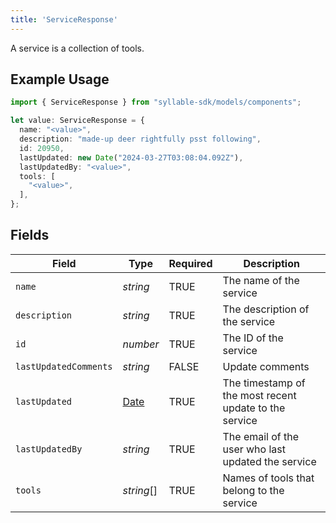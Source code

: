 ```yaml
---
title: 'ServiceResponse'
---
```


A service is a collection of tools.

## Example Usage

```typescript
import { ServiceResponse } from "syllable-sdk/models/components";

let value: ServiceResponse = {
  name: "<value>",
  description: "made-up deer rightfully psst following",
  id: 20950,
  lastUpdated: new Date("2024-03-27T03:08:04.092Z"),
  lastUpdatedBy: "<value>",
  tools: [
    "<value>",
  ],
};
```

## Fields

| Field                                                                                         | Type                                                                                          | Required                                                                                      | Description                                                                                   |
| --------------------------------------------------------------------------------------------- | --------------------------------------------------------------------------------------------- | --------------------------------------------------------------------------------------------- | --------------------------------------------------------------------------------------------- |
| `name`                                                                                        | *string*                                                                                      | TRUE                                                                            | The name of the service                                                                       |
| `description`                                                                                 | *string*                                                                                      | TRUE                                                                            | The description of the service                                                                |
| `id`                                                                                          | *number*                                                                                      | TRUE                                                                            | The ID of the service                                                                         |
| `lastUpdatedComments`                                                                         | *string*                                                                                      | FALSE                                                                            | Update comments                                                                               |
| `lastUpdated`                                                                                 | [Date](https://developer.mozilla.org/en-US/docs/Web/JavaScript/Reference/Global_Objects/Date) | TRUE                                                                            | The timestamp of the most recent update to the service                                        |
| `lastUpdatedBy`                                                                               | *string*                                                                                      | TRUE                                                                            | The email of the user who last updated the service                                            |
| `tools`                                                                                       | *string*[]                                                                                    | TRUE                                                                            | Names of tools that belong to the service                                                     |